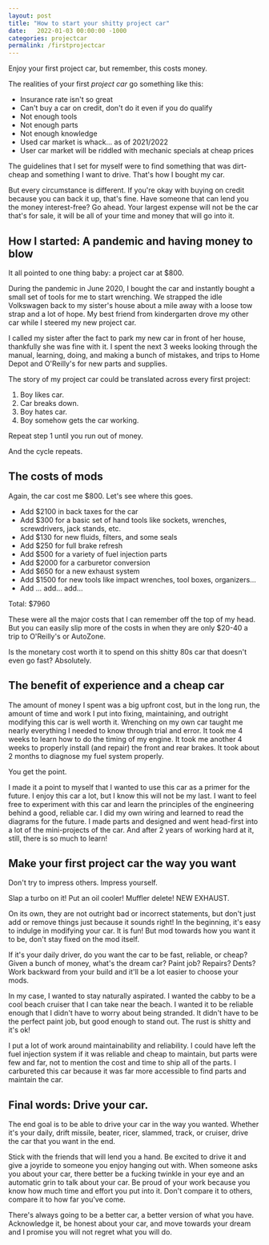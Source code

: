 ```yaml
---
layout: post
title: "How to start your shitty project car"
date:   2022-01-03 00:00:00 -1000
categories: projectcar
permalink: /firstprojectcar
---
```

Enjoy your first project car, but remember, this costs money.

The realities of your first *project car* go something like this:
- Insurance rate isn't so great
- Can't buy a car on credit, don't do it even if you do qualify
- Not enough tools
- Not enough parts
- Not enough knowledge
- Used car market is whack... as of 2021/2022
- User car market will be riddled with mechanic specials at cheap prices

The guidelines that I set for myself were to find something that was dirt-cheap and something I want to drive. That's how I bought my car.

But every circumstance is different. If you're okay with buying on credit because you can back it up, that's fine. Have someone that can lend you the money interest-free? Go ahead. Your largest expense will not be the car that's for sale, it will be all of your time and money that will go into it.

## How I started: A pandemic and having money to blow

It all pointed to one thing baby: a project car at $800.

During the pandemic in June 2020, I bought the car and instantly bought a small set of tools for me to start wrenching. We strapped the idle Volkswagen back to my sister's house about a mile away with a loose tow strap and a lot of hope. My best friend from kindergarten drove my other car while I steered my new project car.

I called my sister after the fact to park my new car in front of her house, thankfully she was fine with it. I spent the next 3 weeks looking through the manual, learning, doing, and making a bunch of mistakes, and trips to Home Depot and O'Reilly's for new parts and supplies.

The story of my project car could be translated across every first project:

1. Boy likes car.
2. Car breaks down.
3. Boy hates car.
4. Boy somehow gets the car working.

Repeat step 1 until you run out of money.

And the cycle repeats.

## The costs of mods

Again, the car cost me $800. Let's see where this goes.

- Add $2100 in back taxes for the car
- Add $300 for a basic set of hand tools like sockets, wrenches, screwdrivers, jack stands, etc.
- Add $130 for new fluids, filters, and some seals
- Add $250 for full brake refresh
- Add $500 for a variety of fuel injection parts
- Add $2000 for a carburetor conversion
- Add $650 for a new exhaust system
- Add $1500 for new tools like impact wrenches, tool boxes, organizers...
- Add ... add... add...

Total: $7960

These were all the major costs that I can remember off the top of my head. But you can easily slip more of the costs in when they are only $20-40 a trip to O'Reilly's or AutoZone.

Is the monetary cost worth it to spend on this shitty 80s car that doesn't even go fast? Absolutely.

## The benefit of experience and a cheap car

The amount of money I spent was a big upfront cost, but in the long run, the amount of time and work I put into fixing, maintaining, and outright modifying this car is well worth it. Wrenching on my own car taught me nearly everything I needed to know through trial and error. It took me 4 weeks to learn how to do the timing of my engine. It took me another 4 weeks to properly install (and repair) the front and rear brakes. It took about 2 months to diagnose my fuel system properly. 

You get the point.

I made it a point to myself that I wanted to use this car as a primer for the future. I enjoy this car a lot, but I know this will not be my last. I want to feel free to experiment with this car and learn the principles of the engineering behind a good, reliable car. I did my own wiring and learned to read the diagrams for the future. I made parts and designed and went head-first into a lot of the mini-projects of the car. And after 2 years of working hard at it, still, there is so much to learn!

## Make your first project car the way you want

Don't try to impress others. Impress yourself.

Slap a turbo on it! Put an oil cooler! Muffler delete! NEW EXHAUST.

On its own, they are not outright bad or incorrect statements, but don't just add or remove things just because it sounds right! In the beginning, it's easy to indulge in modifying your car. It is fun! But mod towards how you want it to be, don't stay fixed on the mod itself.

If it's your daily driver, do you want the car to be fast, reliable, or cheap? Given a bunch of money, what's the dream car? Paint job? Repairs? Dents? Work backward from your build and it'll be a lot easier to choose your mods.

In my case, I wanted to stay naturally aspirated. I wanted the cabby to be a cool beach cruiser that I can take near the beach. I wanted it to be reliable enough that I didn't have to worry about being stranded. It didn't have to be the perfect paint job, but good enough to stand out. The rust is shitty and it's ok!

I put a lot of work around maintainability and reliability. I could have left the fuel injection system if it was reliable and cheap to maintain, but parts were few and far, not to mention the cost and time to ship all of the parts. I carbureted this car because it was far more accessible to find parts and maintain the car.
## Final words: Drive your car.

The end goal is to be able to drive your car in the way you wanted. Whether it's your daily, drift missile, beater, ricer, slammed, track, or cruiser, drive the car that you want in the end. 

Stick with the friends that will lend you a hand. Be excited to drive it and give a joyride to someone you enjoy hanging out with. When someone asks you about your car, there better be a fucking twinkle in your eye and an automatic grin to talk about your car. Be proud of your work because you know how much time and effort you put into it. Don't compare it to others, compare it to how far you've come. 

There's always going to be a better car, a better version of what you have. Acknowledge it, be honest about your car, and move towards your dream and I promise you will not regret what you will do. 